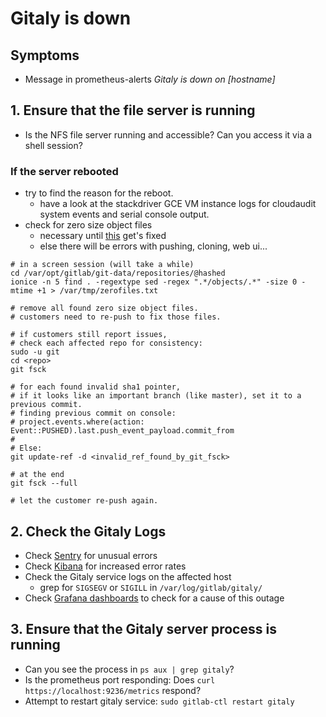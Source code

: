 # Gitaly is down

## Symptoms

* Message in prometheus-alerts _Gitaly is down on [hostname]_

## 1. Ensure that the file server is running

- Is the NFS file server running and accessible? Can you access it via a shell session?

### If the server rebooted
 - try to find the reason for the reboot.
   - have a look at the stackdriver GCE VM instance logs for cloudaudit system events and serial console output.
 - check for zero size object files
   - necessary until [this](https://gitlab.com/gitlab-com/gl-infra/infrastructure/issues/7851) get's fixed
   - else there will be errors with pushing, cloning, web ui...

```
# in a screen session (will take a while)
cd /var/opt/gitlab/git-data/repositories/@hashed
ionice -n 5 find . -regextype sed -regex ".*/objects/.*" -size 0 -mtime +1 > /var/tmp/zerofiles.txt

# remove all found zero size object files.
# customers need to re-push to fix those files.

# if customers still report issues,
# check each affected repo for consistency:
sudo -u git
cd <repo>
git fsck

# for each found invalid sha1 pointer,
# if it looks like an important branch (like master), set it to a previous commit.
# finding previous commit on console:
# project.events.where(action: Event::PUSHED).last.push_event_payload.commit_from
#
# Else:
git update-ref -d <invalid_ref_found_by_git_fsck>

# at the end
git fsck --full

# let the customer re-push again.
```


## 2. Check the Gitaly Logs

- Check [Sentry](https://sentry.gitlab.net/gitlab/gitaly-production/) for unusual errors
- Check [Kibana](https://log.gitlab.net/goto/4f0bd7f08b264e7de970bb0cc9530f9d) for increased error rates
- Check the Gitaly service logs on the affected host
  - grep for `SIGSEGV` or `SIGILL` in `/var/log/gitlab/gitaly/`
- Check [Grafana dashboards](https://dashboards.gitlab.net/dashboard/db/gitaly-nfs-metrics-per-host?orgId=1) to check for a cause of this outage

## 3. Ensure that the Gitaly server process is running

- Can you see the process in `ps aux | grep gitaly`?
- Is the prometheus port responding: Does `curl https://localhost:9236/metrics` respond?
- Attempt to restart gitaly service: `sudo gitlab-ctl restart gitaly`
